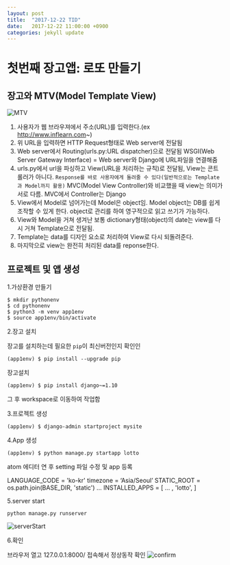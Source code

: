 ```yaml
---
layout: post
title:  "2017-12-22 TID"
date:   2017-12-22 11:00:00 +0900
categories: jekyll update
---
```


# 첫번째 장고앱: 로또 만들기

## 장고와 MTV(Model Template View)

![MTV](https://user-images.githubusercontent.com/33015649/34282928-74a87f90-e70c-11e7-88c8-984f0139b84f.png)
1. 사용자가 웹 브라우져에서 주소(URL)를 입력한다.(ex http://www.inflearn.com~)
1. 위 URL을 입력하면 HTTP Request형태로 Web server에 전달됨
1. Web server에서 Routing(urls.py:URL dispatcher)으로 전달됨
    WSGI(Web Server Gateway Interface) = Web server와 Django에 URL파일을 연결해줌
1. urls.py에서 url을 파싱하고 View(URL을 처리하는 규칙)로 전달됨, View는 콘트롤러가 아니다.
	```Response를 바로 사용자에게 돌려줄 수 있다(일반적으로는 Template과 Model까지 활용)```
	MVC(Model View Controller)와 비교했을 때 view는 의미가 서로 다름. MVC에서 Controller는 Django
1.  View에서 Model로 넘어가는데 Model은 object임. Model object는 DB를 쉽게 조작할 수 있게 한다. object로 관리를 하여 영구적으로 읽고 쓰기가 가능하다.
1. View와 Model을 거쳐 생겨난 보통 dictionary형태(object)의 date는 view를 다시 거쳐 Template으로 전달됨.
1. Template는 data를 디자인 요소로 처리하여 View로 다시 되돌려준다.
1. 마지막으로 view는 완전히 처리된 data를 reponse한다.

## 프로젝트 및 앱 생성

1.가상환경 만들기

```
$ mkdir pythonenv
$ cd pythonenv
$ python3 -m venv app1env
$ source app1env/bin/activate
```

2.장고 설치

장고를 설치하는데 필요한 ```pip```이 최신버전인지 확인인
```
(app1env) $ pip install --upgrade pip
```

장고설치
```
(app1env) $ pip install django~=1.10
```

그 후 workspace로 이동하여 작업함

3.프로젝트 생성

```
(app1env) $ django-admin startproject mysite
```


4.App 생성

```
(app1env) $ python manage.py startapp lotto
```

atom 에디터 연 후 setting 파일 수정 및 app 등록

LANGUAGE_CODE = 'ko-kr'
timezone = ‘Asia/Seoul’
STATIC_ROOT = os.path.join(BASE_DIR, 'static')
...
INSTALLED_APPS = [
     ... ,
    'lotto',
]

5.server start

```
python manage.py runserver
```
![serverStart](https://user-images.githubusercontent.com/33015649/34285333-60b1f132-e71c-11e7-92ab-f731a8dd280b.png)

6.확인

브라우저 열고 127.0.0.1:8000/ 접속해서 정상동작 확인
![confirm](https://user-images.githubusercontent.com/33015649/34290222-8de78d3e-e739-11e7-9f76-77a3111237fd.png)




